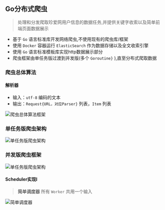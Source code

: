 ## Go分布式爬虫
> 处理和分发爬取珍爱网用户信息的数据任务,并提供关键字收索以及简单前端页面数据展示

- 基于 `Go` 语言标准库开发网络爬虫,不使用现有的爬虫库/框架
- 使用 `Docker` 容器运行 `ElasticSearch` 作为数据存储以及全文收索引擎
- 使用 `Go` 语言标准模板库实现http数据展示部分
- 爬虫框架由单任务版过渡到并发版(多个 `Goroutine}` ),直至分布式爬取数据

### 爬虫总体算法

#### 解析器<Parser>

- 输入：`utf-8` 编码的文本
- 输出：`Request{URL，对应Parser}` 列表，`Item` 列表

<img src = "http://orj2jcr7i.bkt.clouddn.com/Parser.png" alt="爬虫总体算法框架">

### 单任务版爬虫架构

<img src = "http://orj2jcr7i.bkt.clouddn.com/%E5%8D%95%E4%BB%BB%E5%8A%A1%E7%89%88%E7%88%AC%E8%99%AB%E6%9E%B6%E6%9E%84.png" alt="单任务版爬虫架构">

### 并发版爬虫框架

<img src = "http://orj2jcr7i.bkt.clouddn.com/%E5%B9%B6%E5%8F%91%E7%89%88%E7%88%AC%E8%99%AB%E6%9E%B6%E6%9E%84.png" alt="单任务版爬虫架构">


#### Scheduler实现I 

> **简单调度器**
> 所有 `Worker` 共用一个输入

<img src = "http://on-img.com/chart_image/59a84c4ce4b02082b1db046a.png" alt="简单调度器">